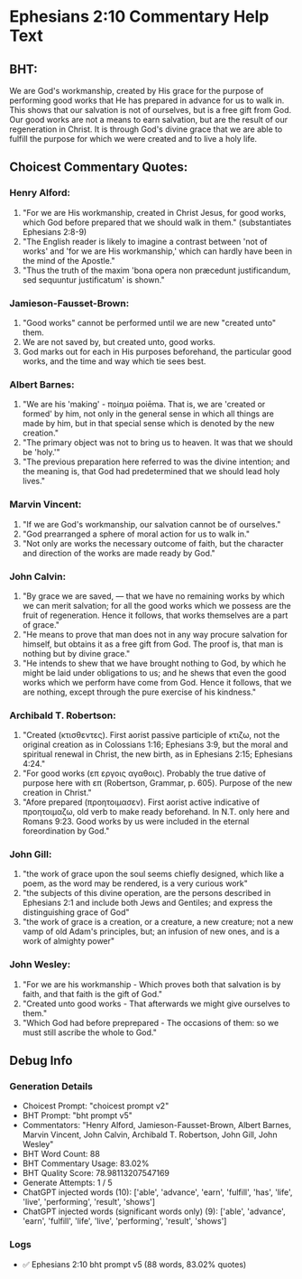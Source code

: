 # Ephesians 2:10 Commentary Help Text

## BHT:
We are God's workmanship, created by His grace for the purpose of performing good works that He has prepared in advance for us to walk in. This shows that our salvation is not of ourselves, but is a free gift from God. Our good works are not a means to earn salvation, but are the result of our regeneration in Christ. It is through God's divine grace that we are able to fulfill the purpose for which we were created and to live a holy life.

## Choicest Commentary Quotes:
### Henry Alford:
1. "For we are His workmanship, created in Christ Jesus, for good works, which God before prepared that we should walk in them." (substantiates Ephesians 2:8-9)
2. "The English reader is likely to imagine a contrast between 'not of works' and 'for we are His workmanship,' which can hardly have been in the mind of the Apostle."
3. "Thus the truth of the maxim 'bona opera non præcedunt justificandum, sed sequuntur justificatum' is shown."

### Jamieson-Fausset-Brown:
1. "Good works" cannot be performed until we are new "created unto" them.
2. We are not saved by, but created unto, good works.
3. God marks out for each in His purposes beforehand, the particular good works, and the time and way which tie sees best.

### Albert Barnes:
1. "We are his 'making' - ποίημα poiēma. That is, we are 'created or formed' by him, not only in the general sense in which all things are made by him, but in that special sense which is denoted by the new creation."
2. "The primary object was not to bring us to heaven. It was that we should be 'holy.'"
3. "The previous preparation here referred to was the divine intention; and the meaning is, that God had predetermined that we should lead holy lives."

### Marvin Vincent:
1. "If we are God's workmanship, our salvation cannot be of ourselves."
2. "God prearranged a sphere of moral action for us to walk in."
3. "Not only are works the necessary outcome of faith, but the character and direction of the works are made ready by God."

### John Calvin:
1. "By grace we are saved, — that we have no remaining works by which we can merit salvation; for all the good works which we possess are the fruit of regeneration. Hence it follows, that works themselves are a part of grace."
2. "He means to prove that man does not in any way procure salvation for himself, but obtains it as a free gift from God. The proof is, that man is nothing but by divine grace."
3. "He intends to shew that we have brought nothing to God, by which he might be laid under obligations to us; and he shews that even the good works which we perform have come from God. Hence it follows, that we are nothing, except through the pure exercise of his kindness."

### Archibald T. Robertson:
1. "Created (κτισθεντες). First aorist passive participle of κτιζω, not the original creation as in Colossians 1:16; Ephesians 3:9, but the moral and spiritual renewal in Christ, the new birth, as in Ephesians 2:15; Ephesians 4:24."
2. "For good works (επ εργοις αγαθοις). Probably the true dative of purpose here with επ (Robertson, Grammar, p. 605). Purpose of the new creation in Christ."
3. "Afore prepared (προητοιμασεν). First aorist active indicative of προητοιμαζω, old verb to make ready beforehand. In N.T. only here and Romans 9:23. Good works by us were included in the eternal foreordination by God."

### John Gill:
1. "the work of grace upon the soul seems chiefly designed, which like a poem, as the word may be rendered, is a very curious work"
2. "the subjects of this divine operation, are the persons described in Ephesians 2:1 and include both Jews and Gentiles; and express the distinguishing grace of God"
3. "the work of grace is a creation, or a creature, a new creature; not a new vamp of old Adam's principles, but; an infusion of new ones, and is a work of almighty power"

### John Wesley:
1. "For we are his workmanship - Which proves both that salvation is by faith, and that faith is the gift of God."
2. "Created unto good works - That afterwards we might give ourselves to them."
3. "Which God had before preprepared - The occasions of them: so we must still ascribe the whole to God."


## Debug Info
### Generation Details
- Choicest Prompt: "choicest prompt v2"
- BHT Prompt: "bht prompt v5"
- Commentators: "Henry Alford, Jamieson-Fausset-Brown, Albert Barnes, Marvin Vincent, John Calvin, Archibald T. Robertson, John Gill, John Wesley"
- BHT Word Count: 88
- BHT Commentary Usage: 83.02%
- BHT Quality Score: 78.98113207547169
- Generate Attempts: 1 / 5
- ChatGPT injected words (10):
	['able', 'advance', 'earn', 'fulfill', 'has', 'life', 'live', 'performing', 'result', 'shows']
- ChatGPT injected words (significant words only) (9):
	['able', 'advance', 'earn', 'fulfill', 'life', 'live', 'performing', 'result', 'shows']

### Logs
- ✅ Ephesians 2:10 bht prompt v5 (88 words, 83.02% quotes)
